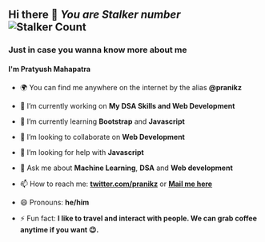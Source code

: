 

## Hi there 👋 *You  are  Stalker  number* ![Stalker Count](https://profile-counter.glitch.me/pranikz/count.svg)

### Just in case you wanna know more about me
#### I'm Pratyush Mahapatra
- 🌍 You can find me anywhere on the internet by the alias **@pranikz**

- 🔭 I’m currently working on **My DSA Skills and Web Development**

- 🌱 I’m currently learning **Bootstrap** and **Javascript**

- 👯 I’m looking to collaborate on **Web Development**

- 🤔 I’m looking for help with **Javascript**

- 💬 Ask me about **Machine Learning**, **DSA** and **Web development**

- 📫 How to reach me: [**twitter.com/pranikz**](https://twitter.com/pranikz) or [**Mail me here**](mailto:hello@pranikz.ml)

- 😄 Pronouns: **he/him**

- ⚡ Fun fact: **I like to travel and interact with people. We can grab coffee anytime if you want 😉.**

